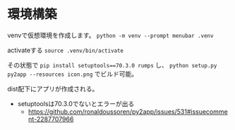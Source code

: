 # 環境構築

venvで仮想環境を作成します。
```python -m venv --prompt menubar .venv```

activateする
```source .venv/bin/activate```


その状態で
```pip install setuptools==70.3.0 rumps```
し、
```python setup.py py2app --resources icon.png```
でビルド可能。

dist配下にアプリが作成される。



- setuptoolsは70.3.0でないとエラーが出る
  - https://github.com/ronaldoussoren/py2app/issues/531#issuecomment-2287707966